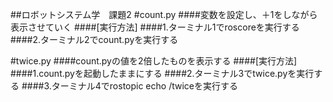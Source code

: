##ロボットシステム学　課題2
#count.py
####変数を設定し、＋1をしながら表示させていく
####[実行方法]
####1.ターミナル1でroscoreを実行する
####2.ターミナル2でcount.pyを実行する

#twice.py
####count.pyの値を2倍したものを表示する
####[実行方法]
####1.count.pyを起動したままにする
####2.ターミナル3でtwice.pyを実行する
####3.ターミナル4でrostopic echo /twiceを実行する
